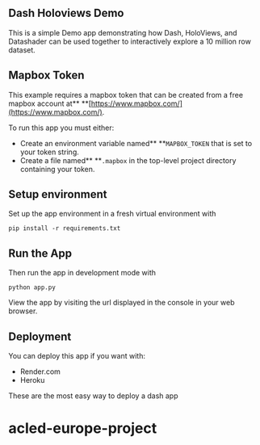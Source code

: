 ## Dash Holoviews Demo

This is a simple Demo app demonstrating how Dash, HoloViews, and Datashader can be used together to interactively explore a 10 million row dataset.

## Mapbox Token

This example requires a mapbox token that can be created from a free mapbox account at** **[https://www.mapbox.com/](https://www.mapbox.com/).

To run this app you must either:

* Create an environment variable named** **`MAPBOX_TOKEN` that is set to your token string.
* Create a file named** **`.mapbox` in the top-level project directory containing your token.

## Setup environment

Set up the app environment in a fresh virtual environment with

```
pip install -r requirements.txt
```

## Run the App

Then run the app in development mode with

```
python app.py
```

View the app by visiting the url displayed in the console in your web browser.


## Deployment

You can deploy this app if you want with:

* Render.com
* Heroku

These are the most easy way to deploy a dash app
# acled-europe-project
